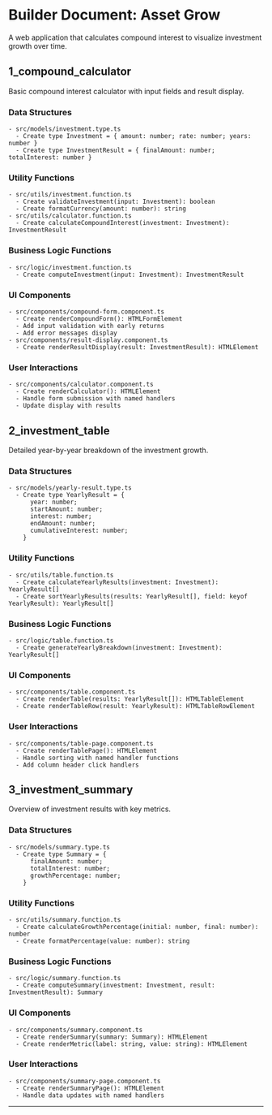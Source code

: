 # Builder Document: Asset Grow

A web application that calculates compound interest to visualize investment growth over time.

## 1_compound_calculator

Basic compound interest calculator with input fields and result display.

### Data Structures

```text
- src/models/investment.type.ts
  - Create type Investment = { amount: number; rate: number; years: number }
  - Create type InvestmentResult = { finalAmount: number; totalInterest: number }
```

### Utility Functions

```text
- src/utils/investment.function.ts
  - Create validateInvestment(input: Investment): boolean
  - Create formatCurrency(amount: number): string
- src/utils/calculator.function.ts
  - Create calculateCompoundInterest(investment: Investment): InvestmentResult
```

### Business Logic Functions

```text
- src/logic/investment.function.ts
  - Create computeInvestment(input: Investment): InvestmentResult
```

### UI Components

```text
- src/components/compound-form.component.ts
  - Create renderCompoundForm(): HTMLFormElement
  - Add input validation with early returns
  - Add error messages display
- src/components/result-display.component.ts
  - Create renderResultDisplay(result: InvestmentResult): HTMLElement
```

### User Interactions

```text
- src/components/calculator.component.ts
  - Create renderCalculator(): HTMLElement
  - Handle form submission with named handlers
  - Update display with results
```

## 2_investment_table

Detailed year-by-year breakdown of the investment growth.

### Data Structures

```text
- src/models/yearly-result.type.ts
  - Create type YearlyResult = {
      year: number;
      startAmount: number;
      interest: number;
      endAmount: number;
      cumulativeInterest: number;
    }
```

### Utility Functions

```text
- src/utils/table.function.ts
  - Create calculateYearlyResults(investment: Investment): YearlyResult[]
  - Create sortYearlyResults(results: YearlyResult[], field: keyof YearlyResult): YearlyResult[]
```

### Business Logic Functions

```text
- src/logic/table.function.ts
  - Create generateYearlyBreakdown(investment: Investment): YearlyResult[]
```

### UI Components

```text
- src/components/table.component.ts
  - Create renderTable(results: YearlyResult[]): HTMLTableElement
  - Create renderTableRow(result: YearlyResult): HTMLTableRowElement
```

### User Interactions

```text
- src/components/table-page.component.ts
  - Create renderTablePage(): HTMLElement
  - Handle sorting with named handler functions
  - Add column header click handlers
```

## 3_investment_summary

Overview of investment results with key metrics.

### Data Structures

```text
- src/models/summary.type.ts
  - Create type Summary = {
      finalAmount: number;
      totalInterest: number;
      growthPercentage: number;
    }
```

### Utility Functions

```text
- src/utils/summary.function.ts
  - Create calculateGrowthPercentage(initial: number, final: number): number
  - Create formatPercentage(value: number): string
```

### Business Logic Functions

```text
- src/logic/summary.function.ts
  - Create computeSummary(investment: Investment, result: InvestmentResult): Summary
```

### UI Components

```text
- src/components/summary.component.ts
  - Create renderSummary(summary: Summary): HTMLElement
  - Create renderMetric(label: string, value: string): HTMLElement
```

### User Interactions

```text
- src/components/summary-page.component.ts
  - Create renderSummaryPage(): HTMLElement
  - Handle data updates with named handlers
```

---
